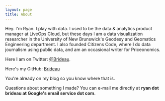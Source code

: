 ```yaml
---
layout: page
title: About
---
```


<p class="message">
  Hey. I'm Ryan. I play with data. I used to be the data & analytics product manager at LiveOps Cloud, but these days I am a data visualization researcher in the University of New Brunswick's Geodesy and Geomatics Engineering department. I also founded Citizens Code, where I do data journalism using public data, and am an occasional writer for Priceonomics.
</p>

Here I am on Twitter: [@Brideau](https://twitter.com/Brideau).

Here's my GitHub: [Brideau](https://github.com/brideau)

You're already on my blog so you know where that is.

Questions about something I made? You can e-mail me directly at **ryan dot brideau at Google's email service dot com**.
